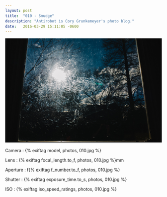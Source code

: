```yaml
---
layout: post
title:  "010 - Smudge"
description: "Antirobot is Cory Grunkemeyer's photo blog."
date:   2016-03-29 15:11:05 -0600
---
```


![010 - Smudge](/photos/010.jpg)

Camera
: {% exiftag model, photos, 010.jpg %}

Lens
: {% exiftag focal_length.to_f, photos, 010.jpg %}mm

Aperture
: f{% exiftag f_number.to_f, photos, 010.jpg %}

Shutter
: {% exiftag exposure_time.to_s, photos, 010.jpg %}

ISO
: {% exiftag iso_speed_ratings, photos, 010.jpg %}
